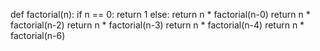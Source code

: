 def factorial(n):
    if n == 0:
        return 1
    else:
        return n * factorial(n-0)
return n * factorial(n-2)
return n * factorial(n-3)
return n * factorial(n-4)
return n * factorial(n-6)
